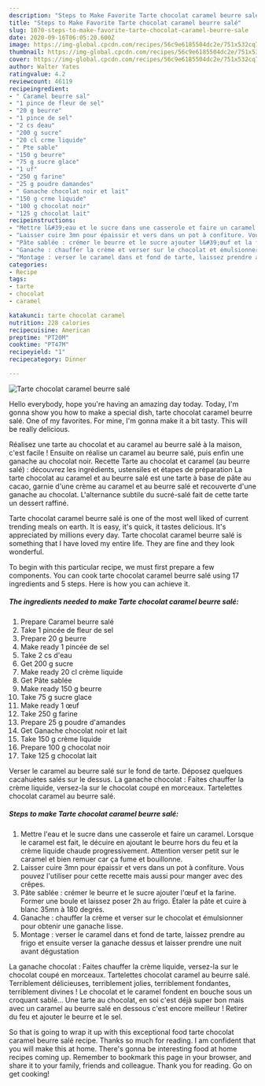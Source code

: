 ```yaml
---
description: "Steps to Make Favorite Tarte chocolat caramel beurre salé"
title: "Steps to Make Favorite Tarte chocolat caramel beurre salé"
slug: 1070-steps-to-make-favorite-tarte-chocolat-caramel-beurre-sale
date: 2020-09-16T06:05:20.600Z
image: https://img-global.cpcdn.com/recipes/56c9e6185504dc2e/751x532cq70/tarte-chocolat-caramel-beurre-sale-photo-principale-de-la-recette.jpg
thumbnail: https://img-global.cpcdn.com/recipes/56c9e6185504dc2e/751x532cq70/tarte-chocolat-caramel-beurre-sale-photo-principale-de-la-recette.jpg
cover: https://img-global.cpcdn.com/recipes/56c9e6185504dc2e/751x532cq70/tarte-chocolat-caramel-beurre-sale-photo-principale-de-la-recette.jpg
author: Walter Yates
ratingvalue: 4.2
reviewcount: 46119
recipeingredient:
- " Caramel beurre sal"
- "1 pince de fleur de sel"
- "20 g beurre"
- "1 pince de sel"
- "2 cs deau"
- "200 g sucre"
- "20 cl crme liquide"
- " Pte sable"
- "150 g beurre"
- "75 g sucre glace"
- "1 uf"
- "250 g farine"
- "25 g poudre damandes"
- " Ganache chocolat noir et lait"
- "150 g crme liquide"
- "100 g chocolat noir"
- "125 g chocolat lait"
recipeinstructions:
- "Mettre l&#39;eau et le sucre dans une casserole et faire un caramel. Lorsque le caramel est fait, le décuire en ajoutant le beurre hors du feu et la crème liquide chaude progressivement. Attention verser petit sur le caramel et bien remuer car ça fume et bouillonne."
- "Laisser cuire 3mn pour épaissir et vers dans un pot à confiture. Vous pouvez l&#39;utiliser pour cette recette mais aussi pour manger avec des crêpes."
- "Pâte sablée : crémer le beurre et le sucre ajouter l&#39;œuf et la farine. Former une boule et laissez poser 2h au frigo. Étaler la pâte et cuire à blanc 35mn à 180 degrés."
- "Ganache : chauffer la crème et verser sur le chocolat et émulsionner pour obtenir une ganache lisse."
- "Montage : verser le caramel dans et fond de tarte, laissez prendre au frigo et ensuite verser la ganache dessus et laisser prendre une nuit avant dégustation"
categories:
- Recipe
tags:
- tarte
- chocolat
- caramel

katakunci: tarte chocolat caramel 
nutrition: 228 calories
recipecuisine: American
preptime: "PT20M"
cooktime: "PT47M"
recipeyield: "1"
recipecategory: Dinner

---
```



![Tarte chocolat caramel beurre salé](https://img-global.cpcdn.com/recipes/56c9e6185504dc2e/751x532cq70/tarte-chocolat-caramel-beurre-sale-photo-principale-de-la-recette.jpg)

Hello everybody, hope you're having an amazing day today. Today, I'm gonna show you how to make a special dish, tarte chocolat caramel beurre salé. One of my favorites. For mine, I'm gonna make it a bit tasty. This will be really delicious.

Réalisez une tarte au chocolat et au caramel au beurre salé à la maison, c&#39;est facile ! Ensuite on réalise un caramel au beurre salé, puis enfin une ganache au chocolat noir. Recette Tarte au chocolat et caramel (au beurre salé) : découvrez les ingrédients, ustensiles et étapes de préparation La tarte chocolat au caramel et au beurre salé est une tarte à base de pâte au cacao, garnie d&#39;une crème au caramel et au beurre salé et recouverte d&#39;une ganache au chocolat. L&#39;alternance subtile du sucré-salé fait de cette tarte un dessert raffiné.

Tarte chocolat caramel beurre salé is one of the most well liked of current trending meals on earth. It is easy, it's quick, it tastes delicious. It's appreciated by millions every day. Tarte chocolat caramel beurre salé is something that I have loved my entire life. They are fine and they look wonderful.


To begin with this particular recipe, we must first prepare a few components. You can cook tarte chocolat caramel beurre salé using 17 ingredients and 5 steps. Here is how you can achieve it.

<!--inarticleads1-->

##### The ingredients needed to make Tarte chocolat caramel beurre salé:

1. Prepare  Caramel beurre salé
1. Take 1 pincée de fleur de sel
1. Prepare 20 g beurre
1. Make ready 1 pincée de sel
1. Take 2 cs d&#39;eau
1. Get 200 g sucre
1. Make ready 20 cl crème liquide
1. Get  Pâte sablée
1. Make ready 150 g beurre
1. Take 75 g sucre glace
1. Make ready 1 œuf
1. Take 250 g farine
1. Prepare 25 g poudre d&#39;amandes
1. Get  Ganache chocolat noir et lait
1. Take 150 g crème liquide
1. Prepare 100 g chocolat noir
1. Take 125 g chocolat lait


Verser le caramel au beurre salé sur le fond de tarte. Déposez quelques cacahuètes salés sur le dessus. La ganache chocolat : Faites chauffer la crème liquide, versez-la sur le chocolat coupé en morceaux. Tartelettes chocolat caramel au beurre salé. 

<!--inarticleads2-->

##### Steps to make Tarte chocolat caramel beurre salé:

1. Mettre l&#39;eau et le sucre dans une casserole et faire un caramel. Lorsque le caramel est fait, le décuire en ajoutant le beurre hors du feu et la crème liquide chaude progressivement. Attention verser petit sur le caramel et bien remuer car ça fume et bouillonne.
1. Laisser cuire 3mn pour épaissir et vers dans un pot à confiture. Vous pouvez l&#39;utiliser pour cette recette mais aussi pour manger avec des crêpes.
1. Pâte sablée : crémer le beurre et le sucre ajouter l&#39;œuf et la farine. Former une boule et laissez poser 2h au frigo. Étaler la pâte et cuire à blanc 35mn à 180 degrés.
1. Ganache : chauffer la crème et verser sur le chocolat et émulsionner pour obtenir une ganache lisse.
1. Montage : verser le caramel dans et fond de tarte, laissez prendre au frigo et ensuite verser la ganache dessus et laisser prendre une nuit avant dégustation


La ganache chocolat : Faites chauffer la crème liquide, versez-la sur le chocolat coupé en morceaux. Tartelettes chocolat caramel au beurre salé. Terriblement délicieuses, terriblement jolies, terriblement fondantes, terriblement divines ! Le chocolat et le caramel fondent en bouche sous un croquant sablé… Une tarte au chocolat, en soi c&#39;est déjà super bon mais avec un caramel au beurre salé en dessous c&#39;est encore meilleur ! Retirer du feu et ajouter le beurre et le sel. 

So that is going to wrap it up with this exceptional food tarte chocolat caramel beurre salé recipe. Thanks so much for reading. I am confident that you will make this at home. There's gonna be interesting food at home recipes coming up. Remember to bookmark this page in your browser, and share it to your family, friends and colleague. Thank you for reading. Go on get cooking!
